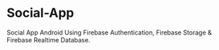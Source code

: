 # Social-App
Social App Android Using Firebase Authentication, Firebase Storage & Firebase Realtime Database.
